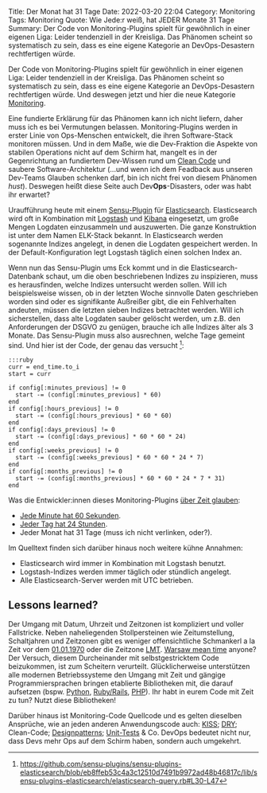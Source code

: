 Title: Der Monat hat 31 Tage
Date: 2022-03-20 22:04
Category: Monitoring
Tags: Monitoring
Quote: Wie Jede:r weiß, hat JEDER Monate 31 Tage
Summary: Der Code von Monitoring-Plugins spielt für gewöhnlich in einer eigenen Liga: Leider tendenziell in der Kreisliga. Das Phänomen scheint so systematisch zu sein, dass es eine eigene Kategorie an DevOps-Desastern rechtfertigen würde.

Der Code von Monitoring-Plugins spielt für gewöhnlich in einer eigenen Liga:
Leider tendenziell in der Kreisliga. Das Phänomen scheint so systematisch zu
sein, dass es eine eigene Kategorie an DevOps-Desastern rechtfertigen würde.
Und deswegen jetzt und hier die neue Kategorie
[Monitoring]({category}Monitoring).

Eine fundierte Erklärung für das Phänomen kann ich nicht liefern, daher muss
ich es bei Vermutungen belassen. Monitoring-Plugins werden in erster Linie von
Ops-Menschen entwickelt, die ihren Software-Stack monitoren müssen. Und in dem
Maße, wie die Dev-Fraktion die Aspekte von stabilen Operations nicht auf dem
Schirm hat, mangelt es in der Gegenrichtung an fundiertem Dev-Wissen rund um
[Clean Code](https://www.youtube.com/watch?v=7EmboKQH8lM) und saubere
Software-Architektur (...und wenn ich dem Feadback aus unseren Dev-Teams
Glauben schenken darf, bin ich nicht frei von diesem Phänomen *hust*). Deswegen
heißt diese Seite auch Dev**Ops**-Disasters, oder was habt ihr erwartet?

Uraufführung heute mit einem [Sensu-Plugin](https://sensu.io/) für
[Elasticsearch](https://www.elastic.co/de/elasticsearch/). Elasticsearch wird
oft in Kombination mit [Logstash](https://www.elastic.co/de/logstash/) und
[Kibana](https://www.elastic.co/de/kibana/) eingesetzt, um große Mengen
Logdaten einzusammeln und auszuwerten. Die ganze Konstruktion ist unter dem
Namen ELK-Stack bekannt. In Elasticsearch werden sogenannte Indizes angelegt,
in denen die Logdaten gespeichert werden. In der Default-Konfiguration legt
Logstash täglich einen solchen Index an.

Wenn nun das Sensu-Plugin ums Eck kommt und in die Elasticsearch-Datenbank
schaut, um die oben beschriebenen Indizes zu inspizieren, muss es herausfinden,
welche Indizes untersucht werden sollen. Will ich beispielsweise wissen, ob in
der letzten Woche sinnvolle Daten geschrieben worden sind oder es signifikante
Außreißer gibt, die ein Fehlverhalten andeuten, müssen die letzten sieben
Indizes betrachtet werden. Will ich sicherstellen, dass alte Logdaten sauber
gelöscht werden, um z.B. den Anforderungen der DSGVO zu genügen, brauche ich
alle Indizes älter als 3 Monate. Das Sensu-Plugin muss also ausrechnen, welche
Tage gemeint sind. Und hier ist der Code, der genau das versucht [^sensu_plugins_elasticsearch_code]:

    :::ruby
    curr = end_time.to_i
    start = curr

    if config[:minutes_previous] != 0
      start -= (config[:minutes_previous] * 60)
    end
    if config[:hours_previous] != 0
      start -= (config[:hours_previous] * 60 * 60)
    end
    if config[:days_previous] != 0
      start -= (config[:days_previous] * 60 * 60 * 24)
    end
    if config[:weeks_previous] != 0
      start -= (config[:weeks_previous] * 60 * 60 * 24 * 7)
    end
    if config[:months_previous] != 0
      start -= (config[:months_previous] * 60 * 60 * 24 * 7 * 31)
    end

[^sensu_plugins_elasticsearch_code]:<https://github.com/sensu-plugins/sensu-plugins-elasticsearch/blob/eb8ffeb53c4a3c12510d7491b9972ad48b46817c/lib/sensu-plugins-elasticsearch/elasticsearch-query.rb#L30-L47>

Was die Entwickler:innen dieses Monitoring-Plugins [über Zeit
glauben](https://infiniteundo.com/post/25326999628/falsehoods-programmers-believe-about-time):

* [Jede Minute hat 60 Sekunden](https://de.wikipedia.org/wiki/Schaltsekunde).
* [Jeder Tag hat 24 Stunden](https://de.wikipedia.org/wiki/Sommerzeit).
* Jeder Monat hat 31 Tage (muss ich nicht verlinken, oder?).

Im Quelltext finden sich darüber hinaus noch weitere kühne Annahmen:

* Elasticsearch wird immer in Kombination mit Logstash benutzt.
* Logstash-Indizes werden immer täglich oder stündlich angelegt.
* Alle Elasticsearch-Server werden mit UTC betrieben.

## Lessons learned?

Der Umgang mit Datum, Uhrzeit und Zeitzonen ist kompliziert und voller
Fallstricke. Neben naheliegenden Stollpersteinen wie Zeitumstellung,
Schaltjahren und Zeitzonen gibt es weniger offensichtliche Schmankerl a la Zeit
vor dem
[01.01.1970](https://www.wired.com/2001/09/unix-tick-tocks-to-a-billion/) oder
die Zeitzone
[LMT](https://stackoverflow.com/questions/35462876/python-pytz-timezone-function-returns-a-timezone-that-is-off-by-9-minutes).
[Warsaw mean time](https://en.wikipedia.org/wiki/Time_in_Poland#History)
anyone? Der Versuch, diesem Durcheinander mit selbstgestricktem Code
beizukommen, ist zum Scheitern verurteilt. Glücklicherweise unterstützen alle
modernen Betriebssysteme den Umgang mit Zeit und gängige Programmiersprachen
bringen etablierte Bibliotheken mit, die darauf aufsetzen (bspw.
[Python](https://pythonhosted.org/pytz/),
[Ruby/Rails](https://api.rubyonrails.org/classes/ActiveSupport/TimeZone.html),
[PHP](https://www.php.net/manual/de/timezones.php)). Ihr habt in eurem Code mit
Zeit zu tun? Nutzt diese Bibliotheken!

Darüber hinaus ist Monitoring-Code Quellcode und es gelten dieselben Ansprüche,
wie an jeden anderen Anwendungscode auch:
[KISS](https://de.wikipedia.org/wiki/KISS-Prinzip);
[DRY](https://de.wikipedia.org/wiki/Don%E2%80%99t_repeat_yourself); Clean-Code;
[Designpatterns](https://de.wikipedia.org/wiki/Entwurfsmuster);
[Unit-Tests](https://dev.to/evybauer/5-simple-reasons-why-testing-code-is-important-3707)
& Co. DevOps bedeutet nicht nur, dass Devs mehr Ops auf dem Schirm haben,
sondern auch umgekehrt.
